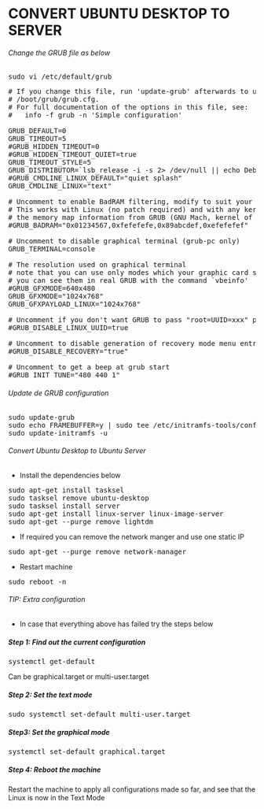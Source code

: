 
# CONVERT UBUNTU DESKTOP TO SERVER

###### Change the GRUB file as below 

<pre>
sudo vi /etc/default/grub
</pre>

<pre>
# If you change this file, run 'update-grub' afterwards to update
# /boot/grub/grub.cfg.
# For full documentation of the options in this file, see:
#   info -f grub -n 'Simple configuration'

GRUB_DEFAULT=0
GRUB_TIMEOUT=5
#GRUB_HIDDEN_TIMEOUT=0
#GRUB_HIDDEN_TIMEOUT_QUIET=true
GRUB_TIMEOUT_STYLE=5
GRUB_DISTRIBUTOR=`lsb_release -i -s 2> /dev/null || echo Debian`
#GRUB_CMDLINE_LINUX_DEFAULT="quiet splash" 
GRUB_CMDLINE_LINUX="text"

# Uncomment to enable BadRAM filtering, modify to suit your needs
# This works with Linux (no patch required) and with any kernel that obtains
# the memory map information from GRUB (GNU Mach, kernel of FreeBSD ...)
#GRUB_BADRAM="0x01234567,0xfefefefe,0x89abcdef,0xefefefef"

# Uncomment to disable graphical terminal (grub-pc only)
GRUB_TERMINAL=console

# The resolution used on graphical terminal
# note that you can use only modes which your graphic card supports via VBE
# you can see them in real GRUB with the command `vbeinfo'
#GRUB_GFXMODE=640x480
GRUB_GFXMODE="1024x768"
GRUB_GFXPAYLOAD_LINUX="1024x768"

# Uncomment if you don't want GRUB to pass "root=UUID=xxx" parameter to Linux
#GRUB_DISABLE_LINUX_UUID=true

# Uncomment to disable generation of recovery mode menu entries
#GRUB_DISABLE_RECOVERY="true"

# Uncomment to get a beep at grub start
#GRUB_INIT_TUNE="480 440 1"
</pre>

###### Update de GRUB configuration 

<pre>
sudo update-grub
sudo echo FRAMEBUFFER=y | sudo tee /etc/initramfs-tools/conf.d/splash
sudo update-initramfs -u
</pre>

###### Convert Ubuntu Desktop to Ubuntu Server

- Install the dependencies below

<pre>
sudo apt-get install tasksel
sudo tasksel remove ubuntu-desktop
sudo tasksel install server
sudo apt-get install linux-server linux-image-server
sudo apt-get --purge remove lightdm
</pre>

- If required you can remove the network manger and use one static IP

<pre>
sudo apt-get --purge remove network-manager
</pre>

- Restart machine

<pre>
sudo reboot -n
</pre>

###### TIP: Extra configuration

- In case that everything above has failed try the steps below

##### Step 1: Find out the current configuration

<pre>
systemctl get-default
</pre>

Can be graphical.target or multi-user.target

##### Step 2: Set the text mode

<pre>
sudo systemctl set-default multi-user.target
</pre>

##### Step3: Set the graphical mode

<pre>
systemctl set-default graphical.target
</pre>

##### Step 4: Reboot the machine

Restart the machine to apply all configurations made so far, and see that the Linux is now in the Text Mode

